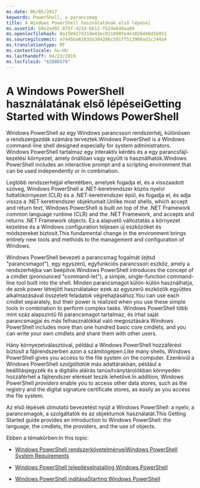 ```yaml
---
ms.date: 06/05/2017
keywords: PowerShell, a parancsmag
title: A Windows PowerShell használatának első lépései
ms.assetid: b0e2ad92-875f-421d-b612-f624e644aa69
ms.openlocfilehash: 8a158427d319e43ec011898fe4e1826d48d5b951
ms.sourcegitcommit: e7445ba8203da304286c591ff513900ad1c244a4
ms.translationtype: MT
ms.contentlocale: hu-HU
ms.lasthandoff: 04/23/2019
ms.locfileid: "62086578"
---
```

# <a name="getting-started-with-windows-powershell"></a><span data-ttu-id="aa7c6-103">A Windows PowerShell használatának első lépései</span><span class="sxs-lookup"><span data-stu-id="aa7c6-103">Getting Started with Windows PowerShell</span></span>
<span data-ttu-id="aa7c6-104">Windows PowerShell az egy Windows parancssori rendszerhéj, különösen a rendszergazdák számára terveztek.</span><span class="sxs-lookup"><span data-stu-id="aa7c6-104">Windows PowerShell is a Windows command-line shell designed especially for system administrators.</span></span> <span data-ttu-id="aa7c6-105">Windows PowerShell tartalmaz egy interaktív kérdés és a egy parancsfájl-kezelési környezet, amely önállóan vagy együtt is használhatók.</span><span class="sxs-lookup"><span data-stu-id="aa7c6-105">Windows PowerShell includes an interactive prompt and a scripting environment that can be used independently or in combination.</span></span>

<span data-ttu-id="aa7c6-106">Legtöbb rendszerhéjjal ellentétben, amelyek fogadja el, és a visszaadott szöveg, Windows PowerShell a .NET-keretrendszer közös nyelvi futtatókörnyezet (CLR) és a .NET-keretrendszer épül, és fogadja el, és adja vissza a .NET keretrendszer objektumait.</span><span class="sxs-lookup"><span data-stu-id="aa7c6-106">Unlike most shells, which accept and return text, Windows PowerShell is built on top of the .NET Framework common language runtime (CLR) and the .NET Framework, and accepts and returns .NET Framework objects.</span></span> <span data-ttu-id="aa7c6-107">Ez a alapvető változtatás a környezet kezelése és a Windows configuration teljesen új eszközöket és módszereket biztosít.</span><span class="sxs-lookup"><span data-stu-id="aa7c6-107">This fundamental change in the environment brings entirely new tools and methods to the management and configuration of Windows.</span></span>

<span data-ttu-id="aa7c6-108">Windows PowerShell bevezeti a parancsmag fogalmát (ejtsd "parancsmagot"), egy egyszerű, egyfunkciós parancssori eszköz, amely a rendszerhéjba van beépítve.</span><span class="sxs-lookup"><span data-stu-id="aa7c6-108">Windows PowerShell introduces the concept of a cmdlet (pronounced "command-let"), a simple, single-function command-line tool built into the shell.</span></span> <span data-ttu-id="aa7c6-109">Minden parancsmagot külön-külön használhatja, de azok power létrejött használatakor ezek az egyszerű eszközök együttes alkalmazásával összetett feladatok végrehajtásához.</span><span class="sxs-lookup"><span data-stu-id="aa7c6-109">You can use each cmdlet separately, but their power is realized when you use these simple tools in combination to perform complex tasks.</span></span> <span data-ttu-id="aa7c6-110">Windows PowerShell több mint száz alapszintű fő parancsmagot tartalmaz, és írhat saját parancsmagjai és más felhasználókkal való megosztására.</span><span class="sxs-lookup"><span data-stu-id="aa7c6-110">Windows PowerShell includes more than one hundred basic core cmdlets, and you can write your own cmdlets and share them with other users.</span></span>

<span data-ttu-id="aa7c6-111">Hány környezetválasztóval, például a Windows PowerShell hozzáférést biztosít a fájlrendszerben azon a számítógépen.</span><span class="sxs-lookup"><span data-stu-id="aa7c6-111">Like many shells, Windows PowerShell gives you access to the file system on the computer.</span></span> <span data-ttu-id="aa7c6-112">Ezenkívül a Windows PowerShell *szolgáltatók* más adattárakban, például a beállításjegyzék és a digitális aláírás tanúsítványtárolókban könnyedén hozzáférhet a fájlrendszer elérését teszik lehetővé.</span><span class="sxs-lookup"><span data-stu-id="aa7c6-112">In addition, Windows PowerShell *providers* enable you to access other data stores, such as the registry and the digital signature certificate stores, as easily as you access the file system.</span></span>

<span data-ttu-id="aa7c6-113">Az első lépések útmutató bevezetést nyújt a Windows PowerShell: a nyelv, a parancsmagok, a szolgáltatók és az objektumok használatát.</span><span class="sxs-lookup"><span data-stu-id="aa7c6-113">This Getting Started guide provides an introduction to Windows PowerShell: the language, the cmdlets, the providers, and the use of objects.</span></span>

<span data-ttu-id="aa7c6-114">Ebben a témakörben:</span><span class="sxs-lookup"><span data-stu-id="aa7c6-114">In this topic:</span></span>

- [<span data-ttu-id="aa7c6-115">Windows PowerShell rendszerkövetelményei</span><span class="sxs-lookup"><span data-stu-id="aa7c6-115">Windows PowerShell System Requirements</span></span>](../setup/Windows-PowerShell-System-Requirements.md)

- [<span data-ttu-id="aa7c6-116">Windows PowerShell telepítése</span><span class="sxs-lookup"><span data-stu-id="aa7c6-116">Installing Windows PowerShell</span></span>](../setup/Installing-Windows-PowerShell.md)

- [<span data-ttu-id="aa7c6-117">Windows PowerShell indítása</span><span class="sxs-lookup"><span data-stu-id="aa7c6-117">Starting Windows PowerShell</span></span>](../setup/Starting-Windows-PowerShell.md)
